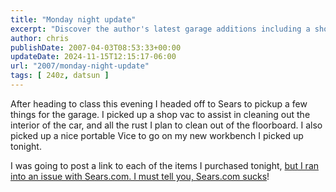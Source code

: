 ```yaml
---
title: "Monday night update"
excerpt: "Discover the author's latest garage additions including a shop vac and portable Vice, and their struggle with Sears.com's online shopping."
author: chris
publishDate: 2007-04-03T08:53:33+00:00
updateDate: 2024-11-15T12:15:17-06:00
url: "2007/monday-night-update"
tags: [ 240z, datsun ]
---
```


After heading to class this evening I headed off to Sears to pickup a few things for the garage. I picked up a shop vac to assist in cleaning out the interior of the car, and all the rust I plan to clean out of the floorboard. I also picked up a nice portable Vice to go on my new workbench I picked up tonight.

I was going to post a link to each of the items I purchased tonight, [but I ran into an issue with Sears.com. I must tell you, Sears.com sucks](https://www.themadblogger.com/Searscom-heres-a-tip)!

